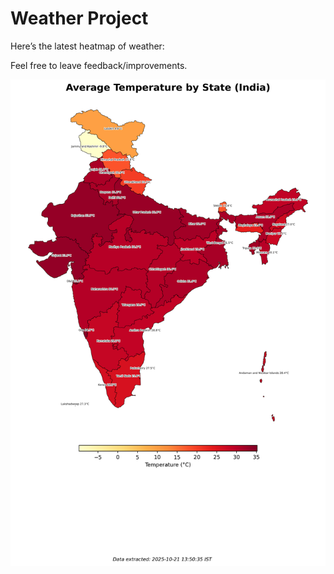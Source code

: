 # Weather Project

Here’s the latest heatmap of weather:

Feel free to leave feedback/improvements.

![India Heatmap](docs/assets/india_heatmap.png?v=F74255)

